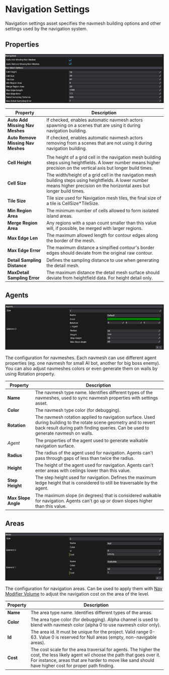 # Navigation Settings

Navigation settings asset specifies the navmesh building options and other settings used by the navigation system.

## Properties

![Navigation Settings](media/navigation-settings.png)

| Property | Description |
|--------|--------|
| **Auto Add Missing Nav Meshes** | If checked, enables automatic navmesh actors spawning on a scenes that are using it during navigation building. |
| **Auto Remove Missing Nav Meshes** | If checked, enables automatic navmesh actors removing from a scenes that are not using it during navigation building. |
|||
| **Cell Height** | The height of a grid cell in the navigation mesh building steps using heightfields. A lower number means higher precision on the vertical axis but longer build times. |
| **Cell Size** | The width/height of a grid cell in the navigation mesh building steps using heightfields. A lower number means higher precision on the horizontal axes but longer build times. |
| **Tile Size** | Tile size used for Navigation mesh tiles, the final size of a tile is CellSize*TileSize. |
| **Min Region Area** | The minimum number of cells allowed to form isolated island areas. |
| **Merge Region Area** | Any regions with a span count smaller than this value will, if possible, be merged with larger regions. |
| **Max Edge Len** | The maximum allowed length for contour edges along the border of the mesh. |
| **Max Edge Error** | The maximum distance a simplfied contour's border edges should deviate from the original raw contour. |
| **Detail Sampling Distance** | Defines the sampling distance to use when generating the detail mesh. |
| **MaxDetail Sampling Error** | The maximum distance the detail mesh surface should deviate from heightfield data. For height detail only. |

## Agents

![Navigation Settings Nav Agents Nav Meshes](media/navigation-settings-agents.png)

The configuration for navmeshes. Each navmesh can use different agent properties (eg. one navmesh for small AI bot, another for big boss enemy). You can also adjust navmeshes colors or even generate them on walls by using Rotation property.

| Property | Description |
|--------|--------|
| **Name** | The navmesh type name. Identifies different types of the navmeshes, used to sync navmesh properties with settings asset. |
| **Color** | The navmesh type color (for debugging). |
| **Rotation** | The navmesh rotation applied to navigation surface. Used during building to the rotate scene geometry and to revert back result during path finding queries. Can be used to generate navmesh on walls. |
| *Agent* | The properties of the agent used to generate walkable navigation surface. |
| **Radius** | The radius of the agent used for navigation. Agents can't pass through gaps of less than twice the radius. |
| **Height** | The height of the agent used for navigation. Agents can't enter areas with ceilings lower than this value. |
| **Step Height** | The step height used for navigation. Defines the maximum ledge height that is considered to still be traversable by the agent. |
| **Max Slope Angle** | The maximum slope (in degrees) that is considered walkable for navigation. Agents can't go up or down slopes higher than this value. |

## Areas

![Navigation Settings Nav Areas](media/navigation-settings-areas.png)

The configuration for navigation areas. Can be used to apply them with [Nav Modifier Volume](nav-modifier-volume.md) to adjust the navigation cost on the area of the level.

| Property | Description |
|--------|--------|
| **Name** | The area type name. Identifies different types of the areas. |
| **Color** | The area type color (for debugging). Alpha channel is used to blend with navmesh color (alpha 0 to use navmesh color only). |
| **Id** | The area id. It must be unique for the project. Valid range 0-63. Value 0 is reserved for Null areas (empty, non-navigable areas). |
| **Cost** | The cost scale for the area traversal for agents. The higher the cost, the less likely agent wil choose the path that goes over it. For instance, areas that are harder to move like sand should have higher cost for proper path finding. |
